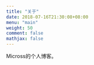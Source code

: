 ```yaml
---
title: "关于"
date: 2018-07-16T21:30:08+08:00
menu: "main"
weight: 50
comment: false
mathjax: false
---
```


Micross的个人博客。